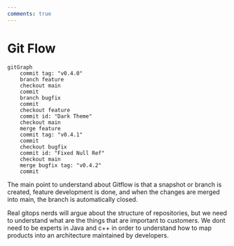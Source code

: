 ```yaml
---
comments: true
---
```

# Git Flow

``` mermaid
gitGraph
    commit tag: "v0.4.0"
    branch feature
    checkout main
    commit
    branch bugfix
    commit
    checkout feature
    commit id: "Dark Theme"
    checkout main
    merge feature
    commit tag: "v0.4.1"
    commit
    checkout bugfix
    commit id: "Fixed Null Ref"
    checkout main
    merge bugfix tag: "v0.4.2"
    commit
```

The main point to understand about Gitflow is that a snapshot or branch is created, feature development is done, and when the changes are merged into main, the branch is automatically closed.

Real gitops nerds will argue about the structure of repositories, but we need to understand what are the things that are important to customers. We dont need to be experts in Java and c++ in order to understand how to map products into an architecture maintained by developers.
